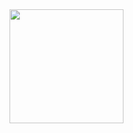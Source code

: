 <img src='https://i.pinimg.com/originals/2c/3c/11/2c3c1102f92f48945d94c599823accaa.gif' width='200'>
